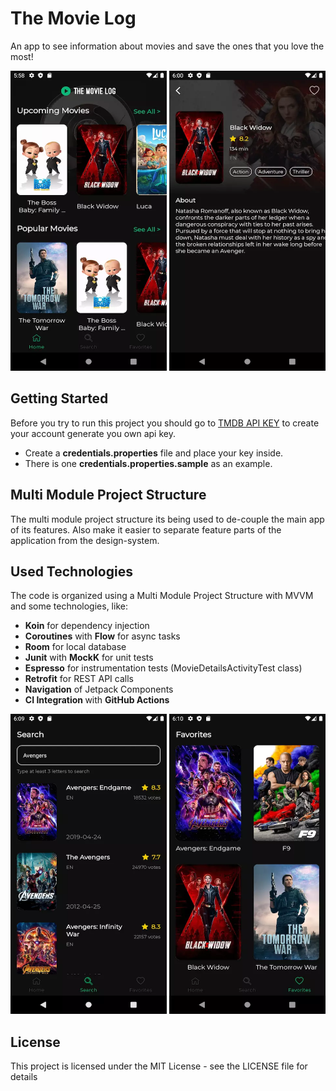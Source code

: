 # The Movie Log
An app to see information about movies and save the ones that you love the most!

<img src="https://github.com/raphaelbertholucci/MovieLog/blob/master/readme-pictures/home.webp" alt="" data-canonical-src="https://github.com/raphaelbertholucci/MovieLog/blob/master/readme-pictures/home.webp" width="250" height="480" /> <img src="https://github.com/raphaelbertholucci/MovieLog/blob/master/readme-pictures/details.webp" alt="" data-canonical-src="https://github.com/raphaelbertholucci/MovieLog/blob/master/readme-pictures/details.webp" width="250" height="480" />


## Getting Started
Before you try to run this project you should go to [TMDB API KEY](https://www.themoviedb.org/) to create your account generate you own api key.
  * Create a <b>credentials.properties</b> file and place your key inside.
  * There is one <b>credentials.properties.sample</b> as an example.

## Multi Module Project Structure
The multi module project structure its being used to de-couple the main app of its features.
Also make it easier to separate feature parts of the application from the design-system.

## Used Technologies

The code is organized using a Multi Module Project Structure with MVVM and some technologies, like:
  * <b>Koin</b> for dependency injection
  * <b>Coroutines</b> with <b>Flow</b> for async tasks
  * <b>Room</b> for local database
  * <b>Junit</b> with <b>MockK</b> for unit tests
  * <b>Espresso</b> for instrumentation tests (MovieDetailsActivityTest class)
  * <b>Retrofit</b> for REST API calls
  * <b>Navigation</b> of Jetpack Components
  * <b>CI Integration </b> with <b>GitHub Actions</b>
 
 
 <img src="https://github.com/raphaelbertholucci/MovieLog/blob/master/readme-pictures/search.webp" alt="" data-canonical-src="https://github.com/raphaelbertholucci/MovieLog/blob/master/readme-pictures/search.webp" width="250" height="480" />  <img src="https://github.com/raphaelbertholucci/MovieLog/blob/master/readme-pictures/favorites.webp" alt="" data-canonical-src="https://github.com/raphaelbertholucci/MovieLog/blob/master/readme-pictures/favorites.webp" width="250" height="480" />
 
## License
This project is licensed under the MIT License - see the LICENSE file for details
